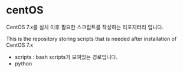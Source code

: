 # centOS

CentOS 7.x를 설치 이후 필요한 스크립트를 작성하는 리포지터리 입니다.

This is the repository storing scripts that is needed after installation of CentOS 7.x

- scripts : bash scripts가 모여있는 경로입니다.
- python

